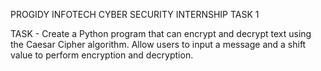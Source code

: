 PROGIDY INFOTECH CYBER SECURITY INTERNSHIP TASK 1

TASK - Create a Python program that can encrypt and decrypt text using the Caesar Cipher algorithm. Allow users to input a message and a shift value to perform encryption and decryption.
